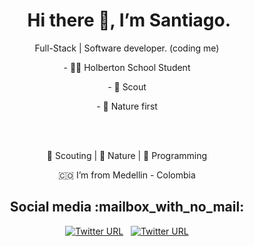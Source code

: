 <h1 align="center"><a id="Hi_Im_Alejandro_chicken_0"></a>&nbsp;Hi there 👋, I’m Santiago.</h1>
<p align="center">Full-Stack | Software developer. (coding me)</p>
<p align="center">- 👨‍💻 Holberton School Student</p>
<p align="center">- 🌱 Scout</p>
<p align="center">- 🍃 Nature first</p>
<!-- <h2 align="center"><a id="About_me_6"></a>About me</h2> -->
<br><br>
<p align="center">💜 Scouting | 💚 Nature | 💙 Programming</p>
<p align="center">
  <a>🇨🇴 I’m from Medellin - Colombia</a><br>
</p>
<h2 align="center"><a id="Social_media_mailbox_with_no_mail_15"></a>Social media :mailbox_with_no_mail:</h2>
<p align="center">
  <a href="https://twitter.com/sagudelo1200"><img src="https://img.shields.io/twitter/url?color=%231DA1F2&amp;label=follow&amp;logo=twitter&amp;logoColor=%231DA1F2&amp;style=flat-square&amp;url=https%3A%2F%2Fwww.reddit.com%2Fuser%2FFatChicken277" alt="Twitter URL"></a>
  &nbsp;
  <a href="https://www.linkedin.com/in/s-agudelo/"><img src="https://img.shields.io/twitter/url?color=%230072b1&amp;label=connect&amp;logo=linkedin&amp;logoColor=%230072b1&amp;style=flat-square&amp;url=https%3A%2F%2Fwww.linkedin.com%2Fin%2Falejandro-ramirez-ciceros%2F" alt="Twitter URL"></a>
</p>
